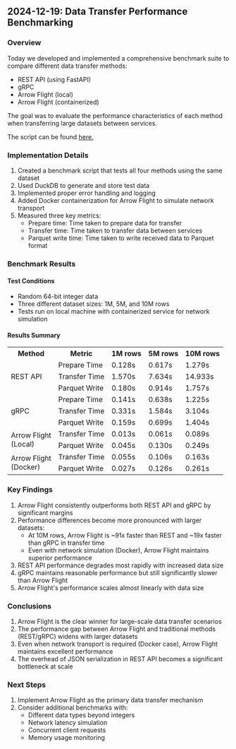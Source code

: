 ## 2024-12-19: Data Transfer Performance Benchmarking

### Overview
Today we developed and implemented a comprehensive benchmark suite to compare different data transfer methods:
- REST API (using FastAPI)
- gRPC
- Arrow Flight (local)
- Arrow Flight (containerized)

The goal was to evaluate the performance characteristics of each method when transferring large datasets between services.

The script can be found [here.](../../code/STB_storage_manager_py/tests/benchmarks/test_arrow_flight_vs_grpc_vs_rest/test_arrow_flight_vs_grpc_vs_rest.py)

### Implementation Details
1. Created a benchmark script that tests all four methods using the same dataset
2. Used DuckDB to generate and store test data
3. Implemented proper error handling and logging
4. Added Docker containerization for Arrow Flight to simulate network transport
5. Measured three key metrics:
   - Prepare time: Time taken to prepare data for transfer
   - Transfer time: Time taken to transfer data between services
   - Parquet write time: Time taken to write received data to Parquet format



### Benchmark Results

#### Test Conditions
- Random 64-bit integer data
- Three different dataset sizes: 1M, 5M, and 10M rows
- Tests run on local machine with containerized service for network simulation

#### Results Summary

<table>
<tr>
<th>Method</th>
<th>Metric</th>
<th>1M rows</th>
<th>5M rows</th>
<th>10M rows</th>
</tr>
<tr>
<td rowspan="3">REST API</td>
<td>Prepare Time</td>
<td>0.128s</td>
<td>0.617s</td>
<td>1.279s</td>
</tr>
<tr>
<td>Transfer Time</td>
<td>1.570s</td>
<td>7.634s</td>
<td>14.933s</td>
</tr>
<tr>
<td>Parquet Write</td>
<td>0.180s</td>
<td>0.914s</td>
<td>1.757s</td>
</tr>
<tr>
<td rowspan="3">gRPC</td>
<td>Prepare Time</td>
<td>0.141s</td>
<td>0.638s</td>
<td>1.225s</td>
</tr>
<tr>
<td>Transfer Time</td>
<td>0.331s</td>
<td>1.584s</td>
<td>3.104s</td>
</tr>
<tr>
<td>Parquet Write</td>
<td>0.159s</td>
<td>0.699s</td>
<td>1.404s</td>
</tr>
<tr>
<td rowspan="2">Arrow Flight<br>(Local)</td>
<td>Transfer Time</td>
<td>0.013s</td>
<td>0.061s</td>
<td>0.089s</td>
</tr>
<tr>
<td>Parquet Write</td>
<td>0.045s</td>
<td>0.130s</td>
<td>0.249s</td>
</tr>
<tr>
<td rowspan="2">Arrow Flight<br>(Docker)</td>
<td>Transfer Time</td>
<td>0.055s</td>
<td>0.106s</td>
<td>0.163s</td>
</tr>
<tr>
<td>Parquet Write</td>
<td>0.027s</td>
<td>0.126s</td>
<td>0.261s</td>
</tr>
</table>

### Key Findings
1. Arrow Flight consistently outperforms both REST API and gRPC by significant margins
2. Performance differences become more pronounced with larger datasets:
   - At 10M rows, Arrow Flight is ~91x faster than REST and ~19x faster than gRPC in transfer time
   - Even with network simulation (Docker), Arrow Flight maintains superior performance
3. REST API performance degrades most rapidly with increased data size
4. gRPC maintains reasonable performance but still significantly slower than Arrow Flight
5. Arrow Flight's performance scales almost linearly with data size

### Conclusions
1. Arrow Flight is the clear winner for large-scale data transfer scenarios
2. The performance gap between Arrow Flight and traditional methods (REST/gRPC) widens with larger datasets
3. Even when network transport is required (Docker case), Arrow Flight maintains excellent performance
4. The overhead of JSON serialization in REST API becomes a significant bottleneck at scale

### Next Steps
1. Implement Arrow Flight as the primary data transfer mechanism
2. Consider additional benchmarks with:
   - Different data types beyond integers
   - Network latency simulation
   - Concurrent client requests
   - Memory usage monitoring
